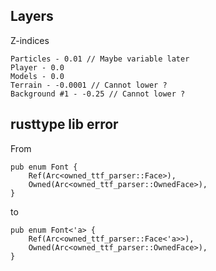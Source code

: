 ## Layers

Z-indices

```
Particles - 0.01 // Maybe variable later
Player - 0.0
Models - 0.0
Terrain - -0.0001 // Cannot lower ?
Background #1 - -0.25 // Cannot lower ?
```

## rusttype lib error

From

```
pub enum Font {
    Ref(Arc<owned_ttf_parser::Face>),
    Owned(Arc<owned_ttf_parser::OwnedFace>),
}
```

to

```
pub enum Font<'a> {
    Ref(Arc<owned_ttf_parser::Face<'a>>),
    Owned(Arc<owned_ttf_parser::OwnedFace>),
}
```
